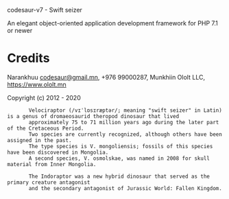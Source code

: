 codesaur-v7 - Swift seizer

An elegant object-oriented application development framework for PHP 7.1 or newer

# Credits
Narankhuu <codesaur@gmail.mn>, +976 99000287, Munkhiin Ololt LLC, https://www.ololt.mn 

Copyright (c) 2012 - 2020

           Velociraptor (/vɪˈlɒsɪræptər/; meaning "swift seizer" in Latin) is a genus of dromaeosaurid theropod dinosaur that lived
           approximately 75 to 71 million years ago during the later part of the Cretaceous Period.
           Two species are currently recognized, although others have been assigned in the past.
           The type species is V. mongoliensis; fossils of this species have been discovered in Mongolia.
           A second species, V. osmolskae, was named in 2008 for skull material from Inner Mongolia.

           The Indoraptor was a new hybrid dinosaur that served as the primary creature antagonist
           and the secondary antagonist of Jurassic World: Fallen Kingdom.
